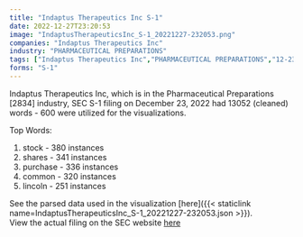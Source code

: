 ```yaml
---
title: "Indaptus Therapeutics Inc S-1"
date: 2022-12-27T23:20:53
image: "IndaptusTherapeuticsInc_S-1_20221227-232053.png"
companies: "Indaptus Therapeutics Inc"
industry: "PHARMACEUTICAL PREPARATIONS"
tags: ["Indaptus Therapeutics Inc","PHARMACEUTICAL PREPARATIONS","12-23-2022","S-1"]
forms: "S-1"
---
```

Indaptus Therapeutics Inc, which is in the Pharmaceutical Preparations [2834] industry, SEC S-1 filing on December 23, 2022 had 13052 (cleaned) words - 600 were utilized for the visualizations.

Top Words:
1. stock - 380 instances
2. shares - 341 instances
3. purchase - 336 instances
4. common - 320 instances
5. lincoln - 251 instances


See the parsed data used in the visualization [here]({{< staticlink name=IndaptusTherapeuticsInc_S-1_20221227-232053.json >}}).  
View the actual filing on the SEC website [here](https://www.sec.gov/Archives/edgar/data/1857044/0001493152-22-036488.txt)